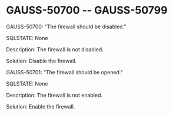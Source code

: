 # GAUSS-50700 -- GAUSS-50799<a name="EN-US_TOPIC_0302072965"></a>

GAUSS-50700: "The firewall should be disabled."

SQLSTATE: None

Description: The firewall is not disabled.

Solution: Disable the firewall.

GAUSS-50701: "The firewall should be opened."

SQLSTATE: None

Description: The firewall is not enabled.

Solution: Enable the firewall.

